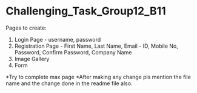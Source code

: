 # Challenging_Task_Group12_B11


Pages to create:
  1. Login Page - username, password
  2. Registration Page - First Name, Last Name, Email - ID, Mobile No, Password, Confirm Password, Company Name
  3. Image Gallery
  4. Form
  
 
*Try to complete max page
*After making any change pls mention the file name and the change done in the readme file also.

